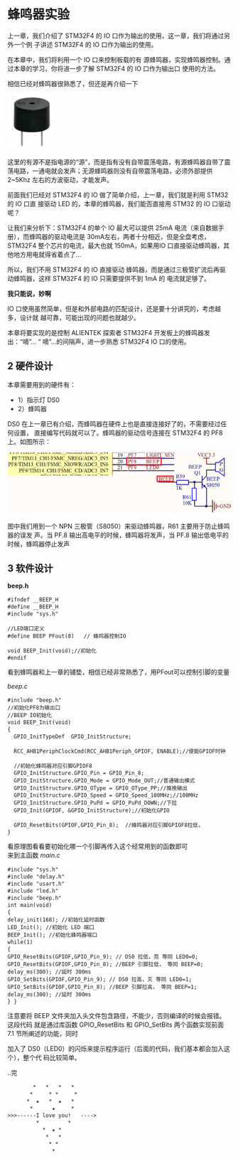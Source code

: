 # 蜂鸣器实验

上一章，我们介绍了 STM32F4 的 IO 口作为输出的使用，这一章，我们将通过另外一个例
子讲述 STM32F4 的 IO 口作为输出的使用。

在本章中，我们将利用一个 IO 口来控制板载的有
源蜂鸣器，实现蜂鸣器控制。通过本章的学习，你将进一步了解 STM32F4 的 IO 口作为输出口
使用的方法。

相信已经对蜂鸣器很熟悉了，但还是再介绍一下

![img](img/1.png)

这里的有源不是指电源的“源”，而是指有没有自带震荡电路，有源蜂鸣器自带了震荡电路，一通电就会发声；无源蜂鸣器则没有自带震荡电路，必须外部提供 2~5Khz 左右的方波驱动，才能发声。

前面我们已经对 STM32F4 的 IO 做了简单介绍，上一章，我们就是利用 STM32 的 IO 口直
接驱动 LED 的，本章的蜂鸣器，我们能否直接用 STM32 的 IO 口驱动呢？

让我们来分析下：STM32F4 的单个 IO 最大可以提供 25mA 电流（来自数据手册），而蜂鸣器的驱动电流是 30mA左右，两者十分相近，但是全盘考虑，STM32F4 整个芯片的电流，最大也就 150mA，如果用IO 口直接驱动蜂鸣器，其他地方用电就得省着点了…

所以，我们不用 STM32F4 的 IO 直接驱动
蜂鸣器，而是通过三极管扩流后再驱动蜂鸣器，这样 STM32F4 的 IO 只需要提供不到 1mA 的
电流就足够了。

**我只能说，妙啊**

IO 口使用虽然简单，但是和外部电路的匹配设计，还是要十分讲究的，考虑越多，设计就
越可靠，可能出现的问题也就越少。

本章将要实现的是控制 ALIENTEK 探索者 STM32F4 开发板上的蜂鸣器发出：“嘀”… “ 嘀”…的间隔声，进一步熟悉 STM32F4 IO 口的使用。

## 2 硬件设计
本章需要用到的硬件有：
- 1）指示灯 DS0
- 2）蜂鸣器

DS0 在上一章已有介绍，而蜂鸣器在硬件上也是直接连接好了的，不需要经过任何设置，
直接编写代码就可以了。蜂鸣器的驱动信号连接在 STM32F4 的 PF8 上。如图所示：

![img](img/2.png)

图中我们用到一个 NPN 三极管（S8050）来驱动蜂鸣器，R61 主要用于防止蜂鸣器的误发
声。当 PF.8 输出高电平的时候，蜂鸣器将发声，当 PF.8 输出低电平的时候，蜂鸣器停止发声

## 3 软件设计

**beep.h**
```
#ifndef __BEEP_H
#define __BEEP_H	 
#include "sys.h" 

//LED端口定义
#define BEEP PFout(8)	// 蜂鸣器控制IO 

void BEEP_Init(void);//初始化		 				    
#endif

```
看到蜂鸣器和上一章的铺垫，相信已经非常熟悉了，用PFout可以控制引脚的变量

*beep.c*
```
#include "beep.h" 
//初始化PF8为输出口		    
//BEEP IO初始化
void BEEP_Init(void)
{   
  GPIO_InitTypeDef  GPIO_InitStructure;

  RCC_AHB1PeriphClockCmd(RCC_AHB1Periph_GPIOF, ENABLE);//使能GPIOF时钟
  
  //初始化蜂鸣器对应引脚GPIOF8
  GPIO_InitStructure.GPIO_Pin = GPIO_Pin_8;
  GPIO_InitStructure.GPIO_Mode = GPIO_Mode_OUT;//普通输出模式
  GPIO_InitStructure.GPIO_OType = GPIO_OType_PP;//推挽输出
  GPIO_InitStructure.GPIO_Speed = GPIO_Speed_100MHz;//100MHz
  GPIO_InitStructure.GPIO_PuPd = GPIO_PuPd_DOWN;//下拉
  GPIO_Init(GPIOF, &GPIO_InitStructure);//初始化GPIO
	
  GPIO_ResetBits(GPIOF,GPIO_Pin_8);  //蜂鸣器对应引脚GPIOF8拉低， 
}
```
看原理图看看要初始化哪一个引脚再传入这个经常用到的函数即可  
来到主函数
*main.c*
```
#include "sys.h"
#include "delay.h"
#include "usart.h"
#include "led.h"
#include "beep.h"
int main(void)
{ 
delay_init(168); //初始化延时函数
LED_Init(); //初始化 LED 端口
BEEP_Init(); //初始化蜂鸣器端口
while(1)
{ 
GPIO_ResetBits(GPIOF,GPIO_Pin_9); // DS0 拉低，亮 等同 LED0=0;
GPIO_ResetBits(GPIOF,GPIO_Pin_8); //BEEP 引脚拉低， 等同 BEEP=0;
delay_ms(300); //延时 300ms
GPIO_SetBits(GPIOF,GPIO_Pin_9); // DS0 拉高，灭 等同 LED0=1;
GPIO_SetBits(GPIOF,GPIO_Pin_8); //BEEP 引脚拉高， 等同 BEEP=1;
delay_ms(300); //延时 300ms
} }
```
注意要将 BEEP 文件夹加入头文件包含路径，不能少，否则编译的时候会报错。这段代码
就是通过库函数 GPIO_ResetBits 和 GPIO_SetBits 两个函数实现前面 7.1 节所阐述的功能，同时

加入了 DS0（LED0）的闪烁来提示程序运行（后面的代码，我们基本都会加入这个），整个代
码比较简单。 

..完
```
        *   *   *   *    
       *     * *     *     
      *  ★   *  ★   *    
       *      ★     *     
>>>------I love you!   ---->
         *         *      
           *  ★ *       
            *   *          
             * *          
              *  
```